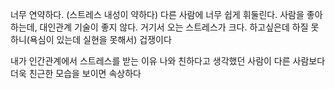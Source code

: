 

너무 연약하다. (스트레스 내성이 약하다)
다른 사람에 너무 쉽게 휘둘린다.
사람을 좋아하는데, 대인관계 기술이 좋지 않다. 거기서 오는 스트레스가 크다. 하고싶은데 하질 못하니(욕심이 있는데 실현을 못해서) 
겁쟁이다

내가 인간관계에서 스트레스를 받는 이유
나와 친하다고 생각했던 사람이 다른 사람보다 더욱 친근한 모습을 보이면 속상하다


